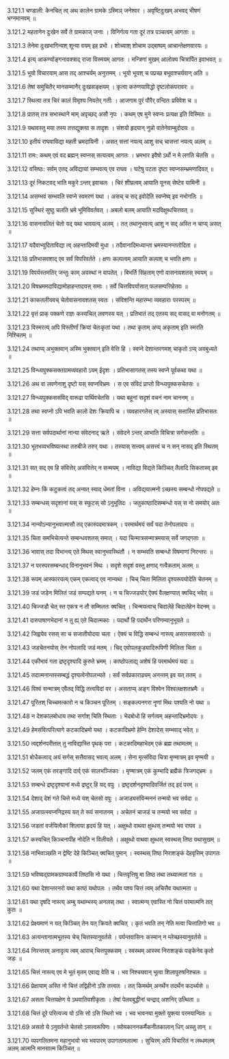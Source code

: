 3.121.1
चण्डाली:
केनचित् त्व् अथ कालेन ग्रामके ऽस्मिञ् जनेश्वर ।
अवृष्टिदुःखम् अभवद् भीषणं भग्नमानवम् ॥


3.121.2
महतानेन दुःखेन सर्वे ते ग्रामकाज् जनाः ।
विनिर्गत्य गता दूरं तत्र पञ्चत्वम् आगताः ॥


3.121.3
तेनेमा दुःखभागिन्यश् शून्या वयम् इह प्रभो ।
शोच्याश् शोचाम उद्बाष्पम् आचान्तेक्षणवारयः ॥


3.121.4
इत्य् आकर्ण्याङ्गनावक्त्राद् राजा विस्मयम् आगतः ।
मन्त्रिणां मुखम् आलोक्य चित्रार्पित इवाभवत् ॥


3.121.5
भूयो विचारयाम् आस तद् आश्चर्यम् अनुत्तमम् ।
भूयो भूयश् च पप्रच्छ बभूवाश्चर्यवान् अति ॥


3.121.6
तेषां समुचितैर् मानसम्मानैर् दुःखसङ्क्षयम् ।
कृत्वा करुणयाविद्धो दृष्टलोकपरावरः ॥


3.121.7
स्थित्वा तत्र चिरं कालं विमृश्य नियतेर् गतीः ।
आजगाम पुरं पौरैर् वन्दितः प्रविवेश च ॥


3.121.8
प्रातस् तत्र सभास्थाने माम् अपृच्छद् असौ नृपः ।
कथम् एष मुने स्वप्नः प्रत्यक्ष इति विस्मितः ॥


3.121.9
यथावस्तु मया तस्य तत्तद्युक्त्या स तादृशः ।
संशयो हृदयान् नुन्नो वातेनेवाम्बुदोदयः ॥


3.121.10
इतीयं राघवाविद्या महती भ्रमदायिनी ।
असत् सत्तां नयत्य् आशु सच् चासत्तां नयत्य् अलम् ॥


3.121.11
रामः:
कथम् एवं वद ब्रह्मन् स्वप्नस् सत्यत्वम् आगतः ।
भ्रमभार इवैषो ऽर्थो न मे लगति चेतसि ॥


3.121.12
वसिष्ठः:
सर्वम् एतद् अविद्यायां सम्भवत्य् एव राघव ।
घटेषु पटता दृष्टा स्वप्नसम्भ्रमणादिवत् ॥


3.121.13
दूरं निकटवद् भाति मकुरे ऽन्तर् इवाचलः ।
चिरं शीघ्रत्वम् आयाति यूनस् सेष्टेव यामिनी ॥


3.121.14
असम्भवं सम्भवति स्वप्ने स्वमरणं यथा ।
असच् च सद् इवोदेति स्वप्नेष्व् इव नभोगतिः ॥


3.121.15
सुस्थिरं सुष्ठु चलति भ्रमे भूमिविवर्तवत् ।
अबलो बलम् आयाति मदविक्षुब्धचित्तवत् ॥


3.121.16
वासनावलितं चेतो यद् यथा भावयत्य् अलम् ।
तत् तथानुभवत्य् आशु न सद् अस्ति न चाप्य् असत् ॥


3.121.17
यदैवाभ्युदिताविद्या त्व् अहन्तादिमयी मुधा ।
तदैवानादिमध्यान्ता भ्रमस्यानन्ततोदिता ॥


3.121.18
प्रतिभासवशाद् एव सर्वं विपरिवर्तते ।
क्षणः कल्पत्वम् आयाति कल्पश् च भवति क्षणः ॥


3.121.19
विपर्यस्तमतिर् जन्तुः काम् अवस्थां न वापतेत् ।
बिभर्ति सिंहताम् एणो वासनावशतस् स्वयम् ॥


3.121.20
विषभ्रममदाविद्यामोहाहन्तादयस् समाः ।
सर्वे चित्तविपर्यासात् फलसम्पत्तिहेतवः ॥


3.121.21
काकतलीयवच् चेतोवासनावशतस् स्वतः ।
संविशन्ति महारम्भा व्यवहाराः परस्परम् ॥


3.121.22
वृत्तं प्राक् पक्कणे राज्ञः कस्यचिल् लवणस्य यत् ।
प्रतिभातं तद् एतस्य सद् वासद् वा मनोगतम् ॥


3.121.23
विस्मरत्य् अपि विस्तीर्णां क्रियां चेतःकृतां यथा ।
तथा कृताम् अप्य् अकृताम् इति स्मरति निश्चितम् ॥


3.121.24
तथाप्य् अभुक्तवान् अस्मि भुक्तवान् इति वेत्ति हि ।
स्वप्ने देशान्तरगमश् चाकृतो ऽप्य् अवबुध्यते ॥


3.121.25
विन्ध्यपुक्कसक्तग्रामव्यवहारो ऽयम् ईदृशः ।
प्रतिभासागतस् तस्य स्वप्ने पूर्वकथा यथा ॥


3.121.26
अथ वा लवणेनाशु दृष्टो यस् स्वप्नविभ्रमः ।
स एव संविदं प्राप्तो विन्ध्यपुक्कसचेतसः ॥


3.121.27
विन्ध्यपुक्कससंविद् वारूढा पार्थिवचेतसि ।
यथा बहूनां सदृशं वचनं नाम चाननम् ॥


3.121.28
तथा स्वप्नो ऽपि भवति कालो देशः क्रियापि च ।
व्यवहारगतेस् त्व् अस्यास् सत्तास्ति प्रतिभासतः ॥


3.121.29
सत्ता सर्वपदार्थानां नान्या संवेदनाद् ऋते ।
संवेदने ऽन्तर् आभाति विचित्रा सर्गसन्ततिः ॥


3.121.30
भूतभव्यभविष्यत्स्था तरुबीजे तरुर् यथा ।
तस्यास् सत्त्वम् असत्त्वं च न सन् नासद् इति स्थितम् ॥


3.121.31
सत् सद् एव हि संवित्तेर् असंवित्तेर् न सन्मयम् ।
नाविद्या विद्यते किञ्चित् तैलादि सिकतास्व् इव ॥


3.121.32
हेम्नः किं कटुकत्वं तद् अन्यत् स्याद् धेमतां विना ।
अविद्ययात्मनो ऽच्छस्य सम्बन्धो नोपपद्यते ॥


3.121.33
सम्बन्धस् सदृशानां यस् स स्फुटस् सो ऽनुभूतिदः ।
जतुकाष्ठादिसम्बन्धो यस् स नो समयोर् अतः ॥


3.121.34
नान्योऽन्यानुभवात्मासौ तद् एकास्पदमात्रकम् ।
परमार्थमयं सर्वं यदा तेनोपलादयः ॥


3.121.35
चिता समभिचेत्यन्ते सम्बन्धवशतस् समात् ।
यदा चिन्मात्रसन्मात्रमयास् सर्वे जगद्गताः ॥


3.121.36
भावास् तदा विभान्त्य् एते मिथस् स्वानुभवस्थितौ ।
न सम्भवति सम्बन्धो विषमाणां निरन्तरः ॥


3.121.37
न परस्परसम्बन्धाद् विनानुभवनं मिथः ।
सदृशे सदृशं वस्तु क्षणाद् गत्वैकताम् अलम् ॥


3.121.38
रूपम् आस्फारयत्य् एकम् एकत्वाद् एव नान्यथा ।
चिच् चिता मिलिता दृश्यरूपयोदेति चेतनम् ॥


3.121.39
जडं जडेन मिलितं जडं सम्पद्यते घनम् ।
न च चिज्जडयोर् ऐक्यं वैलक्षण्यात् क्वचिद् भवेत् ॥


3.121.40
चिज्जडौ चेत् स्त एकत्र न तौ सम्मिलतः क्वचित् ।
चिन्मयत्वाच् चिदालेहे चिदालेहेन वेदनम् ॥


3.121.41
दारुपाषाणभेदानां न तु ह्य् एते चिदात्मकाः ।
पदार्थो हि पदार्थेन परिणम्यानुभूयते ॥


3.121.42
जिह्वयेव रसस् सा च सजातीयोदया चला ।
ऐक्यं च विद्धि सम्बन्धं नास्त्य् असारससारयोः ॥


3.121.43
जडचेतनयोस् तेन नोपलादि जडं मतम् ।
चिद् एवोपलकुड्यादिरूपिणी मिलिता चिता ॥


3.121.44
एकीभावं गता द्रष्टृदृश्यादि कुरुते भ्रमम् ।
काष्ठोपलाद्य् अशेषं हि परमार्थमयं यदा ॥


3.121.45
तदात्मनान्तस्सम्बद्धं दृश्यत्वेनोपलभ्यते ।
सर्वं सर्वप्रकाराढ्यम् अनन्तम् इव यत् ततम् ॥


3.121.46
विश्वं सन्मात्रम् एवैतद् विद्धि तत्त्वविदां वर ।
असताप्य् अङ्ग विश्वेन विश्वलक्षशतभ्रमैः ॥


3.121.47
पूरितश् चिच्चमत्कारो न च किञ्चन पूरितम् ।
सङ्कल्पनगरा नॄणां मिथः पश्यति नो यथा ॥


3.121.48
न देशकालबोधाय तथा सर्गाश् चिति स्थिताः ।
भेदबोधो हि सर्गत्वम् अहन्तादिभ्रमोदयः ॥


3.121.49
हेमसंवित्परित्यागे कटकादिभ्रमो यथा ।
कटकादिभ्रमो हेम्नि देशादेस् सम्भवाद् भवेत् ॥


3.121.50
त्वद्दर्शनपरीतात् तु नाविद्यास्ति पृथक् परा ।
कटकादिमहाभेदम् एकं ब्रह्म तथामलम् ॥


3.121.51
बोधैकत्वाद् अयं सर्गस् सत्तैवासद् भवत्य् अलम् ।
सेना मृत्संविदा चित्रा मृण्मात्रम् इव मृण्मयी ॥


3.121.52
जलम् एकं तरङ्गादि दार्व् एकं सालभञ्जिकाः ।
मृण्मात्रम् एकं कुम्भादि ब्रह्मैकं त्रिजगद्भ्रमः ॥


3.121.53
सम्बन्धे द्रष्टृदृश्यानां मध्ये द्रष्टुर् हि यद् वपुः ।
द्रष्टृदर्शनदृश्यादिवर्जितं तद् इदं परम् ॥


3.121.54
देशाद् देशं गते चित्ते मध्ये यश् चेतसो वपुः ।
अजाड्यसंविन्मननं तन्मयो भव सर्वदा ॥


3.121.55
अजाग्रत्स्वप्ननिद्रस्य यत् ते रूपं सनातनम् ।
अचेतनं चाजडं च तन्मयो भव सर्वदा ॥


3.121.56
जडतां वर्जयित्वैकां शिलाया हृदयं हि यत् ।
अक्षुब्धो वाथवा क्षुब्धस् तन्मयो भव राघव ॥


3.121.57
कस्यचित् किञ्चनापीह नोदेति न विलीयते ।
अक्षुब्धो वाथवा क्षुब्धस् स्वस्थस् तिष्ठ यथासुखम् ॥


3.121.58
नाभिवाञ्छति न द्वेष्टि देहे किञ्चित् क्वचित् पुमान् ।
स्वस्थस् तिष्ठ निराशङ्कं देहवृत्तिम् उपागतः ॥


3.121.59
भविष्यद्ग्रामकग्राम्यकार्ये तिष्ठसि नो यथा ।
चित्तवृत्तिषु मा तिष्ठ तथा तथ्यात्मतां गतः ॥


3.121.60
यथा देशान्तरनरो यथा काष्ठं यथोपलः ।
तथैव पश्य चित्तं त्वम् अचित्तैव यथात्मता ॥


3.121.61
यथा दृषदि नास्त्य् अम्बु यथाम्भस्य् अनलस् तथा ।
स्वात्मन्य् एवास्ति नो चित्तं परमात्मनि तत् कुतः ॥


3.121.62
प्रेक्ष्यमाणं न यत् किञ्चित् तेन यत् क्रियते क्वचित् ।
कृतं भवति तन् नेति मत्वा चित्तातिगो भव ॥


3.121.63
अत्यन्तानात्मभूतस्य चेच् चित्तस्यानुवर्तसे ।
पर्यन्तवासिनः कस्मान् न म्लेच्छस्यानुवर्तसे ॥


3.121.64
निरन्तरम् अनादृत्य त्वम् आराच् चित्तपुक्कसम् ।
स्वस्थम् आस्स्व निराशङ्कं पङ्केनेव कृतो जडः ॥


3.121.65
चित्तं नास्त्य् एव मे भूतं मृतम् एवाद्य वेति च ।
भव निश्चयवान् भूत्वा शिलापुरुषनिश्चलः ॥


3.121.66
प्रेक्षायाम् अस्ति नो चित्तं तद्विहीनो ऽसि तत्त्वतः ।
तत् किमर्थम् अनर्थेन तदर्थेन कदर्थ्यसे ॥


3.121.67
असता चित्तयक्षेण ये ऽथवातिवशीकृताः ।
तेषां पेलवबुद्धीनां चन्द्राद् अशनिर् उत्थिता ॥


3.121.68
चित्तं दूरे परित्यज्य यो ऽसि सो ऽसि स्थिरो भव ।
भव भावनया मुक्तो युक्त्या परमयान्वितः ॥


3.121.69
असतो ये ऽनुवर्तन्ते चेतसो ऽसत्त्वरूपिणः ।
व्योमकाननकर्मैकनीतकालान् धिग् अस्तु तान् ॥


3.121.70
व्यपगलितमना महानुभावो भव भवपारम् उपागतामलात्मा ।
सुचिरम् अपि विचारितं न लब्धमलम् अलम् आत्मनि मानसात्म किञ्चित् ॥

